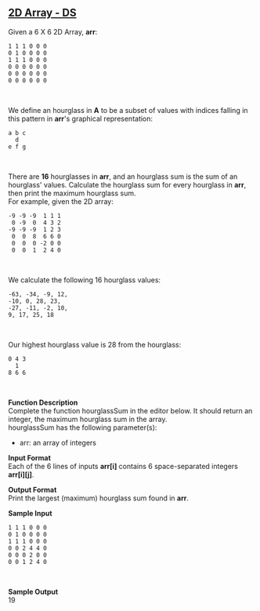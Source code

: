 ## [2D Array - DS](https://www.hackerrank.com/challenges/2d-array/problem?h_l=interview&playlist_slugs%5B%5D=interview-preparation-kit&playlist_slugs%5B%5D=arrays)
Given a 6 X 6 2D Array, <b>arr</b>:<br/>
<pre><code>1 1 1 0 0 0
0 1 0 0 0 0
1 1 1 0 0 0
0 0 0 0 0 0
0 0 0 0 0 0
0 0 0 0 0 0
</code></pre><br/>
We define an hourglass in <b>A</b> to be a subset of values with indices falling in this pattern in <b>arr</b>'s graphical representation:<br/>
<pre><code>a b c
  d
e f g
</code></pre><br/>

There are <b>16</b> hourglasses in <b>arr</b>, and an hourglass sum is the sum of an hourglass' values. Calculate the hourglass sum for every hourglass in <b>arr</b>, then print the maximum hourglass sum.<br/>
For example, given the 2D array:<br/>
<pre><code>-9 -9 -9  1 1 1 
 0 -9  0  4 3 2
-9 -9 -9  1 2 3
 0  0  8  6 6 0
 0  0  0 -2 0 0
 0  0  1  2 4 0
</code></pre><br/>
We calculate the following 16 hourglass values:<br/>
<pre><code>-63, -34, -9, 12, 
-10, 0, 28, 23, 
-27, -11, -2, 10, 
9, 17, 25, 18
</code></pre><br/>
Our highest hourglass value is 28 from the hourglass:
<pre><code>0 4 3
  1
8 6 6
</code></pre><br/>


**Function Description**<br/>
Complete the function hourglassSum in the editor below. It should return an integer, the maximum hourglass sum in the array.<br/>
hourglassSum has the following parameter(s):

<ul><li>arr: an array of integers</li></ul>

**Input Format**<br/>
Each of the 6 lines of inputs <b>arr[i]</b> contains 6 space-separated integers <b>arr[i][j]</b>.<br/>

**Output Format** <br/>
Print the largest (maximum) hourglass sum found in <b>arr</b>.

**Sample Input**<br/>
<pre><code>1 1 1 0 0 0
0 1 0 0 0 0
1 1 1 0 0 0
0 0 2 4 4 0
0 0 0 2 0 0
0 0 1 2 4 0
</code></pre><br>

**Sample Output**<br/>
19